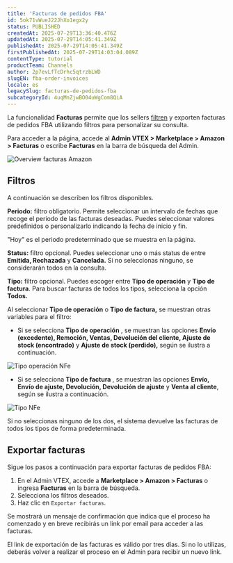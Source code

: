 ```yaml
---
title: 'Facturas de pedidos FBA'
id: 5ok71vWueJ22JhXo1egx2y
status: PUBLISHED
createdAt: 2025-07-29T13:36:40.476Z
updatedAt: 2025-07-29T14:05:41.349Z
publishedAt: 2025-07-29T14:05:41.349Z
firstPublishedAt: 2025-07-29T14:03:04.089Z
contentType: tutorial
productTeam: Channels
author: 2p7evLfTcDrhc5qtrzbLWD
slugEN: fba-order-invoices
locale: es
legacySlug: facturas-de-pedidos-fba
subcategoryId: 4uqMnZjwBO04uWgCom8QiA
---
```


La funcionalidad **Facturas** permite que los sellers [filtren](#filtros) y exporten facturas de pedidos FBA utilizando filtros para personalizar su consulta.  

Para acceder a la página, accede al **Admin VTEX > Marketplace > Amazon > Facturas** o escribe **Facturas** en la barra de búsqueda del Admin.

![Overview facturas Amazon](https://images.ctfassets.net/alneenqid6w5/2Mon7qB0FEIGhzTdvf0pgy/4f1015d9612e95b64790a65d8635ab0d/nf-amazon-pt.jpg)

## Filtros

A continuación se describen los filtros disponibles.

**Periodo:** filtro obligatorio. Permite seleccionar un intervalo de fechas que recoge el periodo de las facturas deseadas. Puedes seleccionar valores predefinidos o personalizarlo indicando la fecha de inicio y fin.  

<div class="alert alert-info">
"Hoy" es el periodo predeterminado que se muestra en la página.
</div>  

**Status:**  filtro opcional. Puedes seleccionar uno o más status de entre **Emitida, Rechazada** y **Cancelada.** Si no seleccionas ninguno, se considerarán todos en la consulta.  

**Tipo:**  filtro opcional. Puedes escoger entre **Tipo de operación** y **Tipo de factura**.  Para buscar facturas de todos los tipos, selecciona la opción **Todos.**   

Al seleccionar **Tipo de operación** o **Tipo de factura,**  se muestran otras variables para el filtro:

- Si se selecciona **Tipo de operación** , se muestran las opciones **Envío (excedente), Remoción, Ventas, Devolución del cliente, Ajuste de stock (encontrado)** y **Ajuste de stock (perdido),**  según se ilustra a continuación.  

![Tipo operación NFe](https://images.ctfassets.net/alneenqid6w5/5qWQCmp0zk1ItIGqwmGEB/6bfa8df93a8d217129f3233a888a53da/tipodeoperacaonfe-pt.jpg)

- Si se selecciona **Tipo de factura** , se muestran las opciones **Envío, Envío de ajuste, Devolución, Devolución de ajuste** y **Venta al cliente**, según se ilustra a continuación.  

![Tipo NFe](https://images.ctfassets.net/alneenqid6w5/228Fycy2V3qzOON9r5Gjn/caa6940e291f7e1f8f567c455431fd61/tiponfe-pt.jpg)

<div class="alert alert-info">
Si no seleccionas ninguno de los dos, el sistema devuelve las facturas de todos los tipos de forma predeterminada.
</div>

## Exportar facturas

Sigue los pasos a continuación para exportar facturas de pedidos FBA:

1. En el Admin VTEX, accede a **Marketplace > Amazon > Facturas** o ingresa **Facturas** en la barra de búsqueda.  
2. Selecciona los filtros deseados.  
3. Haz clic en `Exportar facturas`.  

Se mostrará un mensaje de confirmación que indica que el proceso ha comenzado y en breve recibirás un link por email para acceder a las facturas.  

<div class="alert alert-warning">
El link de exportación de las facturas es válido por tres días. Si no lo utilizas, deberás volver a realizar el proceso en el Admin para recibir un nuevo link.
</div>


